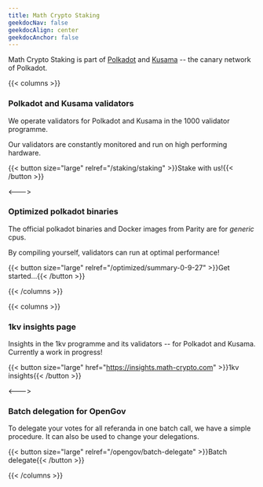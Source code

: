 ```yaml
---
title: Math Crypto Staking
geekdocNav: false
geekdocAlign: center
geekdocAnchor: false
---
```


<!-- Welcome at Math Crypto Staking.  -->

Math Crypto Staking is part of [Polkadot](https://polkadot.network) and [Kusama](https://kusama.network/) -- the canary network of Polkadot.

{{< columns >}}

### Polkadot and Kusama validators

We operate validators for Polkadot and Kusama in the 1000 validator programme.

Our validators are constantly monitored and run on high performing hardware. 

{{< button size="large" relref="/staking/staking" >}}Stake with us!{{< /button >}}

<--->

### Optimized polkadot binaries

The official polkadot binaries and Docker images from Parity are for *generic* cpus.

By compiling yourself, validators can run at optimal performance!

{{< button size="large" relref="/optimized/summary-0-9-27" >}}Get started...{{< /button >}}

{{< /columns >}}

{{< columns >}}

### 1kv insights page

Insights in the 1kv programme and its validators -- for Polkadot and Kusama. Currently a work in progress!

{{< button size="large" href="https://insights.math-crypto.com" >}}1kv insights{{< /button >}}

<--->

### Batch delegation for OpenGov

To delegate your votes for all referanda in one batch call, we have a simple procedure. It can also be used to change your delegations.

{{< button size="large" relref="/opengov/batch-delegate" >}}Batch delegate{{< /button >}}

{{< /columns >}}

